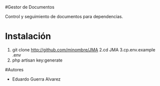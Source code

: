 #Gestor de Documentos

Control y seguimiento de documentos para dependencias.

# Instalación

1. git clone http://github.com/minombre/JMA 
2.cd JMA
3.cp.env.example .env
4. php artisan key:generate

#Autores
- Eduardo Guerra Alvarez